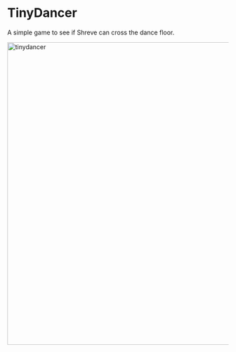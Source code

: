 # TinyDancer

A simple game to see if Shreve can cross the dance floor.

<img width="689" alt="tinydancer" src="https://user-images.githubusercontent.com/2211952/111239591-dac4ff00-85cf-11eb-8a15-c125ce346aa6.png">
